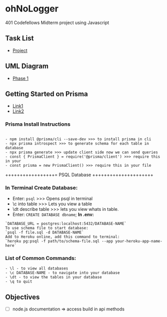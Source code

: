 # ohNoLogger
401 Codefellows Midterm project using Javascript

## Task List
- [Project](https://github.com/401-midterm-DaveeRyanBenJon/ohNoLogger/projects/1)
## UML Diagram
- [Phase 1](./assets/phaseuml.md)
## Getting Started on Prisma
- [Link1](https://www.prisma.io/docs/getting-started/setup-prisma/start-from-scratch-sql-typescript-postgres)
- [Link2](https://www.youtube.com/watch?v=0RhtQgIs-TE)

### Prisma Install Instructions
```

- npm install @prisma/cli --save-dev >>> to install prisma in cli
- npx prisma introspect >>> to generate schema for each table in database
- npx prisma generate >>> update client side now we can send queries
- const { PrismaClient } = require('@prisma/client') >>> require this in your 
- const prisma = new PrismaClient() >>> require this in your file
```
+++++++++++++++++= PSQL Database +++++++++++++++++++++
### In Terminal Create Database:
- Enter: `psql` >>> Opens psql in terminal
- \c into table >>> Lets you view a table
- \dt describe table >>> lets you view whats in table.
- Enter: `CREATE DATABASE dbname`;
**In .env:**
```
`DATABASE_URL = postgres:localhost:5432/DATABASE-NAME`
To use schema file to start database: 
`psql -f file.sql -d DATABASE-NAME`
Add to Heroku online, add this command to terminal:
`heroku pg:psql -f path/to/schema-file.sql --app your-heroku-app-name-here`
```
### List of Common Commands:
```
- \l - to view all databases
- \c DATABASE-NAME - to navigate into your database
- \dt - to view the tables in your database
- \q to quit
```

## Objectives

* [ ] node.js documentation => access build in api methods
